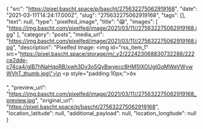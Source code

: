 {
  "src": "https://pixel.bascht.space/p/bascht/275632275062919168",
  "date": "2021-03-11T14:24:17.000Z",
  "slug": "275632275062919168",
  "tags": [],
  "text": null,
  "type": "pixelfed_image",
  "title": "😱",
  "images": [
    "https://img.bascht.com/pixelfed/image/2021/03/11//275632275062919168.jpg"
  ],
  "category": "posts",
  "media_url": "https://img.bascht.com/pixelfed/image/2021/03/11//275632275062919168.jpg",
  "description": "Pixelfed Image: <img id=\"rss_item_1\" src=\"https://pixel.bascht.space/storage/m/_v2/222423068830732288/222ce2dde-c74ca4/glB7hNaHqoRB/xwh3Dv3o5QyBwyecc8HM5IXOUgIGqMWeVWywWVhT_thumb.jpg\">\n            <p style=\"padding:10px;\">ð±</p>",
  "preview_url": "https://img.bascht.com/pixelfed/image/2021/03/11//275632275062919168_preview.jpg",
  "original_url": "https://pixel.bascht.space/p/bascht/275632275062919168",
  "location_latitude": null,
  "additional_payload": null,
  "location_longitude": null
}